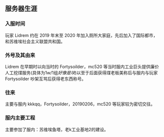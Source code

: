 ## 服务器生涯

### 入服时间
玩家 Lidrem 约在 2019 年末至 2020 年加入厕所大家庭，先后加入了国际都市，和苏维埃社会主义联盟共和国。

### 外号及其由来

Lidrem 在早期时以向当时的 Fortysoilder，mc520 等当时服内工业巨头提供廉价人工挖煤服务(具体为1w/1组*好像是块*)以至于后面获得煤老板美称后与服内与玩家 Fortysoilder 吵架互骂后获得老东西称号。

### 往来

主要与服内 kkkqq，Fortysoilder，20190206，mc520 等玩家较为密切交往。

### 服内主要工程

主要参加了服内：苏维埃鱼塔，老k工业基地2的建设。